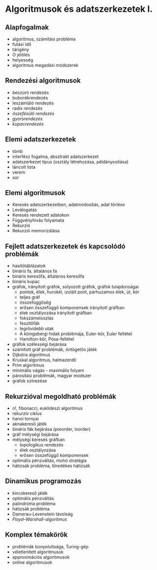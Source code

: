 # Algoritmusok és adatszerkezetek I.

## Alapfogalmak

- algoritmus, számítási probléma
- futási idő
- tárigény
- O jelölés
- helyesség
- algoritmus megadási módszerek

## Rendezési algoritmusok

- beszúró rendezés
- buborékrendezés
- leszámláló rendezés
- radix rendezés
- _öszefésülő rendezés_
- _gyorsrendezés_
- _kupacrendezés_
  
## Elemi adatszerkezetek

- tömb
- interfész fogalma, absztrakt adatszerkezet
- adatszerkezet típus (osztály létrehozása, példányosítása)
- láncolt lista
- verem
- sor

## Elemi algoritmusok

- Keresés adatszerkezetben, adatmódosítás, adat törlése
- Leválogatás
- Keresés rendezett adatokon
- Függvényhívás folyamata
- Rekurzió
- Rekurzió memorizálása

## Fejlett adatszerkezetek és kapcsolódó problémák

- hasítótáblázatok
- bináris fa, általános fa
- bináris keresőfa, általános keresőfa
- bináris kupac
- gráfok, irányított gráfok, súlyozott gráfok, gráfok tulajdonságai
  - pontok, élek, hurokél, izolált pont, párhuzamos élek, út, kör
  - teljes gráf
  - összefüggőség
  - erősen összefüggő komponensek irányított gráfban
  - élek osztályozása irányított gráfban
  - fokszámeloszlás
  - feszítőfák
  - legrövidebb utak
  - A königsbergi hidak problémája, Euler-kör, Euler feltétel
  - Hamilton-kör, Pósa-feltétel
- gráfok szélességi bejárása
- számított gráf problémák, öntögetős játék
- Dijkstra algoritmus
- Kruskal algoritmus, halmazerdő
- Prim algoritmus
- minimális vágás - maximális folyam
- párosítási problémák, magyar módszer
- gráfok színezése

## Rekurzióval megoldható problémák

- n!, fibonacci, euklideszi algoritmus
- rekurzív ciklus
- hanoi tornyai
- aknakereső játék
- bináris fák bejárása (preorder, inorder)
- gráf mélységi bejárása
- mélységi keresés gráfban
  - topologikus rendezés
  - élek osztályozása
  - erősen összefüggő komponensek
- optimális pénzváltás, mohó stratégia
- hátizsák probléma, töredékes hátizsák

## Dinamikus programozás

- kincskereső játék
- optimális pénzváltás
- palindróma probléma
- hátizsák probléma
- Damerau-Levenstein távolság
- _Floyd–Warshall-algoritmus_

## Komplex témakörök

- problémák bonyolultsága, Turing-gép
- véletlenített algoritmusok
- approximációs algoritmusok
- online algoritmusok
